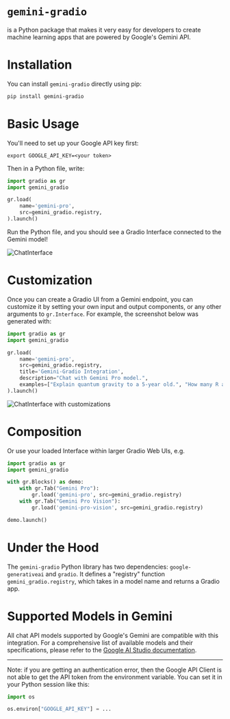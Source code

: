 # `gemini-gradio`

is a Python package that makes it very easy for developers to create machine learning apps that are powered by Google's Gemini API.

# Installation

You can install `gemini-gradio` directly using pip:

```bash
pip install gemini-gradio
```

# Basic Usage

You'll need to set up your Google API key first:

```
export GOOGLE_API_KEY=<your token>
```

Then in a Python file, write:

```python
import gradio as gr
import gemini_gradio

gr.load(
    name='gemini-pro',
    src=gemini_gradio.registry,
).launch()
```

Run the Python file, and you should see a Gradio Interface connected to the Gemini model!

![ChatInterface](chatinterface.png)

# Customization 

Once you can create a Gradio UI from a Gemini endpoint, you can customize it by setting your own input and output components, or any other arguments to `gr.Interface`. For example, the screenshot below was generated with:

```py
import gradio as gr
import gemini_gradio

gr.load(
    name='gemini-pro',
    src=gemini_gradio.registry,
    title='Gemini-Gradio Integration',
    description="Chat with Gemini Pro model.",
    examples=["Explain quantum gravity to a 5-year old.", "How many R are there in the word Strawberry?"]
).launch()
```
![ChatInterface with customizations](chatinterface_with_customization.png)

# Composition

Or use your loaded Interface within larger Gradio Web UIs, e.g.

```python
import gradio as gr
import gemini_gradio

with gr.Blocks() as demo:
    with gr.Tab("Gemini Pro"):
        gr.load('gemini-pro', src=gemini_gradio.registry)
    with gr.Tab("Gemini Pro Vision"):
        gr.load('gemini-pro-vision', src=gemini_gradio.registry)

demo.launch()
```

# Under the Hood

The `gemini-gradio` Python library has two dependencies: `google-generativeai` and `gradio`. It defines a "registry" function `gemini_gradio.registry`, which takes in a model name and returns a Gradio app.

# Supported Models in Gemini

All chat API models supported by Google's Gemini are compatible with this integration. For a comprehensive list of available models and their specifications, please refer to the [Google AI Studio documentation](https://ai.google.dev/models/gemini).

-------

Note: if you are getting an authentication error, then the Google API Client is not able to get the API token from the environment variable. You can set it in your Python session like this:

```python
import os

os.environ["GOOGLE_API_KEY"] = ...
```